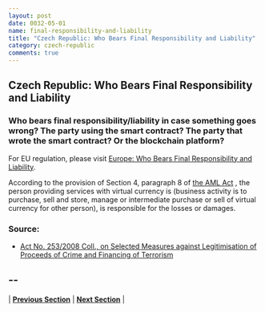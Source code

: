 ```yaml
---
layout: post
date: 0032-05-01
name: final-responsibility-and-liability
title: "Czech Republic: Who Bears Final Responsibility and Liability"
category: czech-republic
comments: true
---
```


## Czech Republic: Who Bears Final Responsibility and Liability ##

### Who bears final responsibility/liability in case something goes wrong? The party using the smart contract? The party that wrote the smart contract? Or the blockchain platform?

For EU regulation, please visit [Europe: Who Bears Final Responsibility and Liability](https://neo-project.github.io/global-blockchain-compliance-hub//europe/europe-final-liability.html). 

According to the provision of Section 4, paragraph 8 of [the AML Act](https://www.cnb.cz/miranda2/export/sites/www.cnb.cz/en/legislation/acts/download/act_253_2008.pdf)
, the person providing services with virtual currency is (business activity is to purchase, sell and store, manage or intermediate purchase or sell of virtual currency for other person), is responsible for the losses or damages.

### Source:

- [Act No. 253/2008 Coll., on Selected Measures against Legitimisation of Proceeds of Crime and Financing of Terrorism](https://www.cnb.cz/miranda2/export/sites/www.cnb.cz/en/legislation/acts/download/act_253_2008.pdf)


-- 
- 

| **[Previous Section]( https://neo-project.github.io/global-blockchain-compliance-hub//czech-republic/czech-republic-privacy-and-data-protection.html)** | **[Next Section]( https://neo-project.github.io/global-blockchain-compliance-hub//czech-republic/czech-republic-smart-contracts.html)** |
